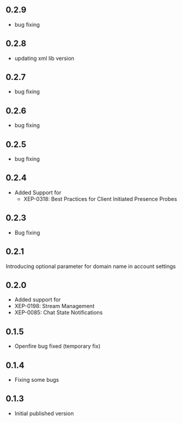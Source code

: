 ## 0.2.9
- bug fixing

## 0.2.8
- updating xml lib version

## 0.2.7
- bug fixing

## 0.2.6
- bug fixing

## 0.2.5
- bug fixing
## 0.2.4

- Added Support for
  - XEP-0318: Best Practices for Client Initiated Presence Probes

## 0.2.3

- Bug fixing

## 0.2.1

Introducing optional parameter for domain name in account settings 

## 0.2.0

- Added support for
 - XEP-0198: Stream Management
 - XEP-0085: Chat State Notifications

## 0.1.5

- Openfire bug fixed (temporary fix)

## 0.1.4

- Fixing some bugs

## 0.1.3

- Initial published version
